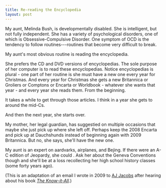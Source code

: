 ```yaml
---
title: Re-reading the Encyclopedia
layout: post
---
```

My aunt, Melinda Bush, is developmentally disabled.  She is intelligent, but not fully independent.  She has a variety of psychological disorders, one of which is Obsessive-Compulsive Disorder.  One symptom of OCD is the tendency to follow routines---routines that become very difficult to break.

<!-- -**-END-**- -->
My aunt's most obvious routine is reading the encyclopedia.

She prefers the CD and DVD versions of encyclopedias.  The sole purpose of her computer is to read these encyclopedias.  Notice encyclopedias is plural - one part of her routine is she must have a new one every year for Christmas.  And every year for Christmas she gets a new Britannica or Groliers or Comptons or Encarta or Worldbook - whatever she wants that year - and every year she reads them.  From the beginning.

It takes a while to get through those articles.  I think in a year she gets to around the mid-Cs.

And then the next year, she starts over.

My mother, her legal guardian, has suggestied on multiple occasions that maybe she just pick up where she left off.  Perhaps keep the 2008 Encarta and pick up at Dauchshunds instead of beginning again with 2009 Britannica.  But no, she says, she'll have the new one.

My aunt is an expert on aardvarks, airplanes, and Bejing.  If there were an A-C edition of Jeopardy, she could .  Ask her about the Geneva Conventions though and she'll be at a loss recollecting her high school history classes (some forty years ago).

(This is an adaptation of an email I wrote in 2009 to [AJ Jacobs](http://www.ajjacobs.com/content/home.asp) after hearing 
about his book [*The Know-it-All*](http://www.ajjacobs.com/books/kia.asp).)
